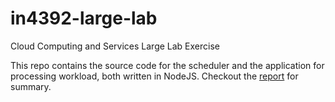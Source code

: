 # in4392-large-lab
Cloud Computing and Services Large Lab Exercise

This repo contains the source code for the scheduler and the application for processing workload, both written in NodeJS. Checkout the [report](./report/large-lab.pdf) for summary.
